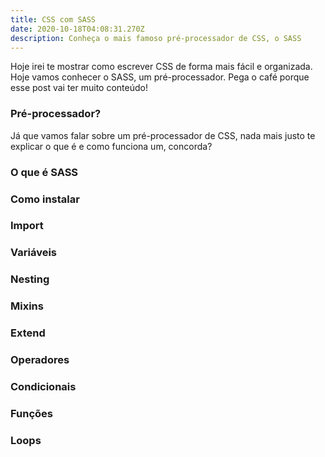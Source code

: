 ```yaml
---
title: CSS com SASS
date: 2020-10-18T04:08:31.270Z
description: Conheça o mais famoso pré-processador de CSS, o SASS
---
```

Hoje irei te mostrar como escrever CSS de forma mais fácil e organizada. Hoje vamos conhecer o SASS, um pré-processador. Pega o café porque esse post vai ter muito conteúdo!

### Pré-processador?

Já que vamos falar sobre um pré-processador de CSS, nada mais justo te explicar o que é e como funciona um, concorda?

### O que é SASS

### Como instalar

### Import

### Variáveis

### Nesting

### Mixins

### Extend

### Operadores

### Condicionais

### Funções

### Loops